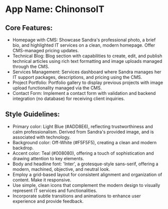 # **App Name**: ChinonsoIT

## Core Features:

- Homepage with CMS: Showcase Sandra's professional photo, a brief bio, and highlighted IT services on a clean, modern homepage. Offer CMS-managed pricing updates.
- Technical Blog: Blog section with capabilities to create, edit, and publish technical articles using rich text formatting and image uploads managed through the CMS.
- Services Management: Services dashboard where Sandra manages her IT support packages, descriptions, and pricing using the CMS.
- Project Portfolio: Portfolio gallery to display previous projects with image upload functionality managed via the CMS.
- Contact Form: Implement a contact form with validation and backend integration (no database) for receiving client inquiries.

## Style Guidelines:

- Primary color: Light Blue (#ADD8E6), reflecting trustworthiness and calm professionalism. Derived from Sandra's provided image, and is associated with technology.
- Background color: Off-White (#F5F5F5), creating a clean and modern backdrop.
- Accent color: Teal (#008080), offering a touch of sophistication and drawing attention to key elements.
- Body and headline font: 'Inter', a grotesque-style sans-serif, offering a modern, machined, objective, and neutral look.
- Employ a grid-based layout for consistent alignment and organization of content. Make it responsive.
- Use simple, clean icons that complement the modern design to visually represent IT services and functionalities.
- Incorporate subtle transitions and animations to enhance user experience and provide feedback.